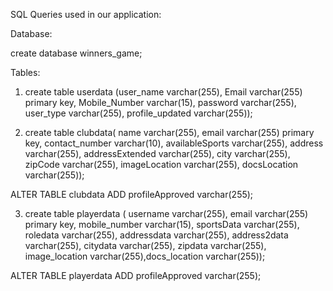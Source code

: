 SQL Queries used in our application:

Database:

create database winners_game; 

Tables:

1. create table userdata (user_name varchar(255), Email varchar(255) primary key, Mobile_Number varchar(15), password varchar(255), user_type varchar(255), profile_updated varchar(255));

2. create table clubdata( name varchar(255), email varchar(255) primary key, contact_number varchar(10), availableSports varchar(255), address varchar(255), addressExtended varchar(255), city varchar(255), zipCode varchar(255), imageLocation varchar(255), docsLocation varchar(255));

ALTER TABLE clubdata ADD profileApproved varchar(255);

3. create table playerdata ( username varchar(255), email varchar(255) primary key, mobile_number varchar(15), sportsData varchar(255), roledata varchar(255), addressdata varchar(255), address2data varchar(255), citydata varchar(255), zipdata varchar(255), image_location varchar(255),docs_location varchar(255));

ALTER TABLE playerdata ADD profileApproved varchar(255);

